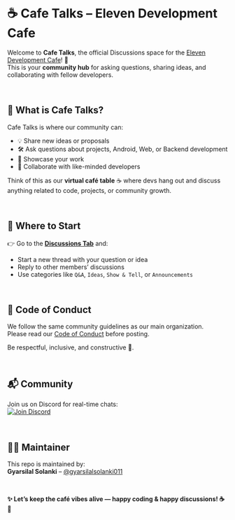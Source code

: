 # ☕ Cafe Talks – Eleven Development Cafe  

Welcome to **Cafe Talks**, the official Discussions space for the [Eleven Development Cafe](https://github.com/Eleven-Development-Cafe)! 🚀  
This is your **community hub** for asking questions, sharing ideas, and collaborating with fellow developers.  

</br>

## 💬 What is Cafe Talks?  

Cafe Talks is where our community can:  
- 💡 Share new ideas or proposals  
- 🛠 Ask questions about projects, Android, Web, or Backend development  
- 🎉 Showcase your work  
- 🤝 Collaborate with like-minded developers  

Think of this as our **virtual café table** ☕ where devs hang out and discuss anything related to code, projects, or community growth.  

</br>

## 📂 Where to Start  

👉 Go to the **[Discussions Tab](../../discussions)** and:  
- Start a new thread with your question or idea  
- Reply to other members’ discussions  
- Use categories like `Q&A`, `Ideas`, `Show & Tell`, or `Announcements`  

</br>

## 📜 Code of Conduct  

We follow the same community guidelines as our main organization.  
Please read our [Code of Conduct](../CODE_OF_CONDUCT.md) before posting.  

Be respectful, inclusive, and constructive 💙.  

</br>

## 📬 Community  

Join us on Discord for real-time chats:  
[![Join Discord](https://img.shields.io/discord/1405808666179014697?color=4CBB17&label=Join%20Us%20on%20Discord&logo=discord&logoColor=blue)](https://discord.gg/Zrc9x3ts)  

</br>

## 👨‍💻 Maintainer  

This repo is maintained by:  
**Gyarsilal Solanki** – [@gyarsilalsolanki011](https://github.com/gyarsilal)  

</br>

**✨ Let’s keep the café vibes alive — happy coding & happy discussions! ☕🚀**


